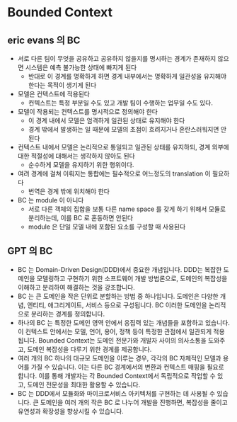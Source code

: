 # Bounded Context

## eric evans 의 BC

- 서로 다른 팀이 무엇을 공유하고 공유하지 않을지를 명시하는 경계가 존재하지 않으면 시스템은 예측 불가능한 상태에 빠지게 된다
  - 반대로 이 경계를 명확하게 하면 경계 내부에서는 명확하게 일관성을 유지해야 한다는 목적이 생기게 된다
- 모델은 컨텍스트에 적용된다
  - 컨텍스트는 특정 부분일 수도 있고 개발 팀이 수행하는 업무일 수도 있다.
- 모델이 작용되는 컨텍스트를 명시적으로 정의해야 한다
  - 이 경계 내에서 모델은 엄격하게 일관된 상태로 유지해야 한다
  - 경계 밖에서 발생하는 일 때문에 모델의 초점이 흐려지거나 혼란스러워지면 안된다
- 컨텍스트 내에서 모델은 논리적으로 통일되고 일관된 상태를 유지하되, 경계 외부에 대한 적절성에 대해서는 생각하지 않아도 된다
  - 순수하게 모델을 유지하기 위한 행위이다.
- 여려 경계에 걸쳐 이뤄지는 통합에는 필수적으로 어느정도의 translation 이 필요하다
  - 번역은 경계 밖에 위치해야 한다
- BC 는 module 이 아니다
  - 서로 다른 객체의 집합을 보통 다른 name space 를 갖게 하기 위해서 모듈로 분리하는데, 이를 BC 로 혼동하면 안된다
  - module 은 단일 모델 내에 포함된 요소를 구성할 때 사용된다

## GPT 의 BC

- BC 는 Domain-Driven Design(DDD)에서 중요한 개념입니다. DDD는 복잡한 도메인을 모델링하고 구현하기 위한 소프트웨어 개발 방법론으로, 도메인의 복잡성을 이해하고 분리하여 해결하는 것을 강조합니다.
- BC 는 큰 도메인을 작은 단위로 분할하는 방법 중 하나입니다. 도메인은 다양한 개념, 엔티티, 애그리게이트, 서비스 등으로 구성됩니다. BC 이러한 도메인을 논리적으로 분리하는 경계를 정의합니다.
- 하나의 BC 는 특정한 도메인 영역 안에서 응집력 있는 개념들을 포함하고 있습니다. 이 컨텍스트 안에서는 모델, 언어, 용어, 정책 등이 특정한 관점에서 일관되게 적용됩니다. Bounded Context는 도메인 전문가와 개발자 사이의 의사소통을 도와주고, 도메인 복잡성을 다루기 위한 경계를 제공합니다.
- 여러 개의 BC 하나의 대규모 도메인을 이루는 경우, 각각의 BC 자체적인 모델과 용어를 가질 수 있습니다. 이는 다른 BC 경계에서의 변환과 컨텍스트 매핑을 필요로 합니다. 이를 통해 개발자는 각 Bounded Context에서 독립적으로 작업할 수 있고, 도메인 전문성을 최대한 활용할 수 있습니다.
- BC 는 DDD에서 모듈화와 마이크로서비스 아키텍처를 구현하는 데 사용될 수 있습니다. 큰 도메인을 여러 개의 작은 BC 로 나누어 개발을 진행하면, 복잡성을 줄이고 유연성과 확장성을 향상시킬 수 있습니다.
